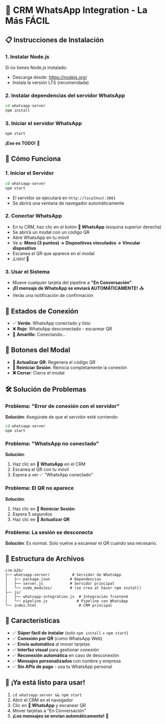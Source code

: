 # 🚀 CRM WhatsApp Integration - La Más FÁCIL

## 📋 Instrucciones de Instalación

### 1. Instalar Node.js
Si no tienes Node.js instalado:
- Descarga desde: https://nodejs.org/
- Instala la versión LTS (recomendada)

### 2. Instalar dependencias del servidor WhatsApp

```bash
cd whatsapp-server
npm install
```

### 3. Iniciar el servidor WhatsApp

```bash
npm start
```

**¡Eso es TODO!** 🎉

## 🔧 Cómo Funciona

### 1. **Iniciar el Servidor**
```bash
cd whatsapp-server
npm start
```
- El servidor se ejecutará en `http://localhost:3001`
- Se abrirá una ventana de navegador automáticamente

### 2. **Conectar WhatsApp**
- En tu CRM, haz clic en el botón **📱 WhatsApp** (esquina superior derecha)
- Se abrirá un modal con un código QR
- Abre WhatsApp en tu móvil
- Ve a: **Menú (3 puntos) → Dispositivos vinculados → Vincular dispositivo**
- Escanea el QR que aparece en el modal
- ¡Listo! 🎉

### 3. **Usar el Sistema**
- Mueve cualquier tarjeta del pipeline a **"En Conversación"**
- **¡El mensaje de WhatsApp se enviará AUTOMÁTICAMENTE!** 📤
- Verás una notificación de confirmación

## 📱 Estados de Conexión

- ✅ **Verde**: WhatsApp conectado y listo
- ❌ **Rojo**: WhatsApp desconectado - escanear QR
- 🔄 **Amarillo**: Conectando...

## 🔄 Botones del Modal

- **🔄 Actualizar QR**: Regenera el código QR
- **🔄 Reiniciar Sesión**: Reinicia completamente la conexión
- **❌ Cerrar**: Cierra el modal

## 🛠️ Solución de Problemas

### Problema: "Error de conexión con el servidor"
**Solución**: Asegúrate de que el servidor esté corriendo:
```bash
cd whatsapp-server
npm start
```

### Problema: "WhatsApp no conectado"
**Solución**: 
1. Haz clic en **📱 WhatsApp** en el CRM
2. Escanea el QR con tu móvil
3. Espera a ver ✅ "WhatsApp conectado"

### Problema: El QR no aparece
**Solución**: 
1. Haz clic en **🔄 Reiniciar Sesión**
2. Espera 5 segundos
3. Haz clic en **🔄 Actualizar QR**

### Problema: La sesión se desconecta
**Solución**: Es normal. Solo vuelve a escanear el QR cuando sea necesario.

## 📂 Estructura de Archivos

```
crm-b2b/
├── whatsapp-server/          # Servidor de WhatsApp
│   ├── package.json         # Dependencias
│   ├── server.js            # Servidor principal
│   └── node_modules/        # (se crea al hacer npm install)
├── js/
│   ├── whatsapp-integration.js  # Integración frontend
│   └── pipeline.js             # Pipeline con WhatsApp
└── index.html                   # CRM principal
```

## 🎯 Características

- ✅ **Súper fácil de instalar** (solo `npm install` + `npm start`)
- ✅ **Conexión por QR** (como WhatsApp Web)
- ✅ **Envío automático** al mover tarjetas
- ✅ **Interfaz visual** para gestionar conexión
- ✅ **Reconexión automática** en caso de desconexión
- ✅ **Mensajes personalizados** con nombre y empresa
- ✅ **Sin APIs de pago** - usa tu WhatsApp personal

## 🚀 ¡Ya está listo para usar!

1. `cd whatsapp-server && npm start`
2. Abrir el CRM en el navegador
3. Clic en **📱 WhatsApp** y escanear QR
4. Mover tarjetas a "En Conversación"
5. **¡Los mensajes se envían automáticamente!** 🎉
